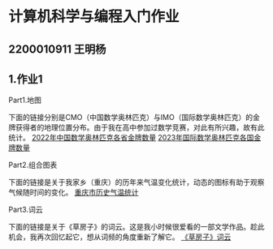 # 计算机科学与编程入门作业
## 2200010911 王明杨
## 1.作业1

Part1.地图

下面的链接分别是CMO（中国数学奥林匹克）与IMO（国际数学奥林匹克）的金牌获得者的地理位置分布。由于我在高中参加过数学竞赛，对此有所兴趣，故有此统计。
[2022年中国数学奥林匹克各省金牌数量](https://wow12139.github.io/2022%E5%B9%B4%E4%B8%AD%E5%9B%BD%E6%95%B0%E5%AD%A6%E5%A5%A5%E6%9E%97%E5%8C%B9%E5%85%8B%E5%90%84%E7%9C%81%E9%87%91%E7%89%8C%E6%95%B0%E9%87%8F.html)
[2023年国际数学奥林匹克各国金牌数量](https://wow12139.github.io/2023%E5%B9%B4%E5%9B%BD%E9%99%85%E6%95%B0%E5%AD%A6%E5%A5%A5%E6%9E%97%E5%8C%B9%E5%85%8B%E5%90%84%E5%9B%BD%E9%87%91%E7%89%8C%E6%95%B0%E9%87%8F.html)


Part2.组合图表

下面的链接是关于我家乡（重庆）的历年来气温变化统计，动态的图标有助于观察气候随时间的变化。
[重庆市历史气温统计](https://wow12139.github.io/%E9%87%8D%E5%BA%86%E5%B8%82%E5%8E%86%E5%8F%B2%E6%B0%94%E6%B8%A9%E7%BB%9F%E8%AE%A1.html)

Part3.词云

下面的链接是关于《草房子》的词云。这是我小时候很爱看的一部文学作品。趁此机会，我再次回忆起它，想从词频的角度重新了解它。
[《草房子》词云](https://wow12139.github.io/%E3%80%8A%E8%8D%89%E6%88%BF%E5%AD%90%E3%80%8B%E8%AF%8D%E4%BA%91.html)
